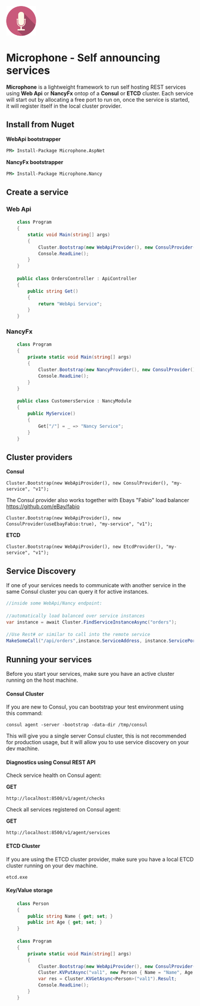 <img src="/Resources/microphone.png" height="80">

# Microphone - Self announcing services

**Microphone** is a lightweight framework to run self hosting REST services using **Web Api** or **NancyFx** ontop of a **Consul** or **ETCD** cluster.
Each service will start out by allocating a free port to run on, once the service is started, it will register itself in the local cluster provider.

## Install from Nuget

**WebApi bootstrapper**

```bat
PM> Install-Package Microphone.AspNet
```

**NancyFx bootstrapper**

```bat
PM> Install-Package Microphone.Nancy
```

## Create a service

### Web Api
```csharp
    class Program
    {
        static void Main(string[] args)
        {
            Cluster.Bootstrap(new WebApiProvider(), new ConsulProvider(), "orders", "v1");
            Console.ReadLine();
        }
    }

    public class OrdersController : ApiController
    {
        public string Get()
        {
            return "WebApi Service";
        }
    }
```

### NancyFx

```csharp
    class Program
    {
        private static void Main(string[] args)
        {
            Cluster.Bootstrap(new NancyProvider(), new ConsulProvider(), "customers", "v1");
            Console.ReadLine();
        }
    }

    public class CustomersService : NancyModule
    {
        public MyService()
        {
            Get["/"] = _ => "Nancy Service";
        }
    }
```

## Cluster providers

**Consul**
```
Cluster.Bootstrap(new WebApiProvider(), new ConsulProvider(), "my-service", "v1");
```

The Consul provider also works together with Ebays "Fabio" load balancer https://github.com/eBay/fabio
```
Cluster.Bootstrap(new WebApiProvider(), new ConsulProvider(useEbayFabio:true), "my-service", "v1");
```

**ETCD**
```
Cluster.Bootstrap(new WebApiProvider(), new EtcdProvider(), "my-service", "v1");
```

## Service Discovery

If one of your services needs to communicate with another service in the same Consul cluster you can query it for active instances.

```csharp
//inside some WebApi/Nancy endpoint:

//automatically load balanced over service instances
var instance = await Cluster.FindServiceInstanceAsync("orders"); 

//Use Rest# or similar to call into the remote service
MakeSomeCall("/api/orders",instance.ServiceAddress, instance.ServicePort);
```

## Running your services

Before you start your services, make sure you have an active cluster running on the host machine.

#### Consul Cluster

If you are new to Consul, you can bootstrap your test environment using this command:
```
consul agent -server -bootstrap -data-dir /tmp/consul
```

This will give you a single server Consul cluster, this is not recommended for production usage, but it will allow you to use service discovery on your dev machine.


#### Diagnostics using Consul REST API

Check service health on Consul agent:

**GET**
```
http://localhost:8500/v1/agent/checks
```

Check all services registered on Consul agent:

**GET**
```
http://localhost:8500/v1/agent/services
```

#### ETCD Cluster

If you are using the ETCD cluster provider, make sure you have a local ETCD cluster running on your dev machine.

```
etcd.exe
```

#### Key/Value storage

```csharp
    class Person
    {
        public string Name { get; set; }
        public int Age { get; set; }
    }

    class Program
    {
        private static void Main(string[] args)
        {
            Cluster.Bootstrap(new WebApiProvider(), new ConsulProvider(), "orders", "v1");
            Cluster.KVPutAsync("val1", new Person { Name = "Name", Age = 25 }).Wait();
            var res = Cluster.KVGetAsync<Person>("val1").Result;
            Console.ReadLine();
        }
    }
```